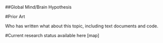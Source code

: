 ##Global Mind/Brain Hypothesis

#Prior Art

Who has written what about this topic, including text documents and code.

#Current research status available here [map]